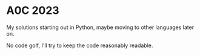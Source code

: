 # A0C 2023

My solutions starting out in Python, maybe moving to other languages later on.

No code golf, I'll try to keep the code reasonably readable.
